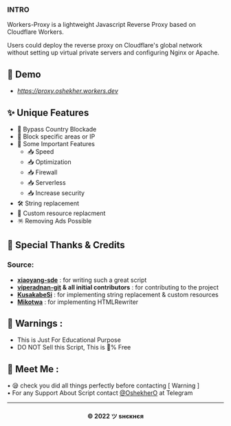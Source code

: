 ### INTRO

Workers-Proxy is a lightweight Javascript Reverse Proxy based on Cloudflare Workers.

Users could deploy the reverse proxy on Cloudflare's global network without setting up virtual private servers and configuring Nginx or Apache.

## 🙈 Demo

-  _https://proxy.oshekher.workers.dev_

## ✨ Unique Features

- 🔎 Bypass Country Blockade
- 🔐 Block specific areas or IP
- 🚀 Some Important Features
   - 📥 Speed
   - 📥 Optimization
   - 📥 Firewall
   - 📥 Serverless
   - 📥 Increase security
- 🛠️ String replacement
- 🧬 Custom resource replacment
- 🪅 Removing Ads Possible

## 🤝 Special Thanks & Credits

### Source:
- **[xiaoyang-sde](https://github.com/xiaoyang-sde)** : for writing such a great script
- **[viperadnan-git](https://github.com/viperadnan-git) & all initial contributors** : for contributing to the project
- **[KusakabeSi](https://github.com/5MayRain)** : for implementing string replacement & custom resources
- **[Mikotwa](https://github.com/Mikotwa)** : for implementing HTMLRewriter

## 🚸 Warnings :

- This is Just For Educational Purpose
- DO NOT Sell this Script, This is 💯% Free

## 🤗 Meet Me :


• 😪 check you did all things perfectly before contacting [ Warning ] <br>
• For any Support About Script contact [@OshekherO](https://t.me/OshekherO) at Telegram <br>

---
<h4 align='center'>© 2022 ツ ѕнєкнєя</h4>

<!-- DO NOT REMOVE THIS CREDIT 🤬 🤬 -->

